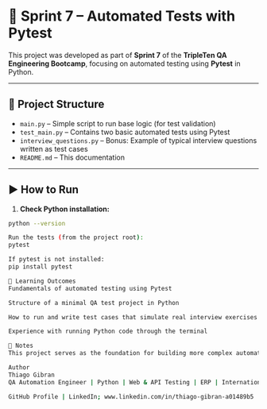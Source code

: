 # 🧪 Sprint 7 – Automated Tests with Pytest

This project was developed as part of **Sprint 7** of the **TripleTen QA Engineering Bootcamp**, focusing on automated testing using **Pytest** in Python.

---

## 📂 Project Structure

- `main.py` – Simple script to run base logic (for test validation)
- `test_main.py` – Contains two basic automated tests using Pytest
- `interview_questions.py` – Bonus: Example of typical interview questions written as test cases
- `README.md` – This documentation

---

## ▶️ How to Run

1. **Check Python installation:**

```bash
python --version

Run the tests (from the project root):
pytest

If pytest is not installed:
pip install pytest

🎯 Learning Outcomes
Fundamentals of automated testing using Pytest

Structure of a minimal QA test project in Python

How to run and write test cases that simulate real interview exercises

Experience with running Python code through the terminal

📌 Notes
This project serves as the foundation for building more complex automated testing frameworks, including future integration with Selenium and external test data files.

Author
Thiago Gibran
QA Automation Engineer | Python | Web & API Testing | ERP | International Experience

GitHub Profile | LinkedIn; www.linkedin.com/in/thiago-gibran-a01489b5

